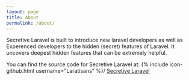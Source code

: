 ```yaml
---
layout: page
title: About
permalink: /about/
---
```


Secretive Laravel is built to introduce new laravel developers as well as Experenced developers to the hidden (secret) features of Laravel. It uncovers deepest hidden features that can be extremely helpful.

You can find the source code for Secretive Laravel at:
{% include icon-github.html username="Laratisans" %}/
[Secretive Laravel](https://github.com/Laratisans/secretivelaravel.com)
